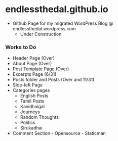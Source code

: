 # endlessthedal.github.io

- Github Page for my migrated WordPress Blog @ endlessthedal.wordpress.com
  - Under Construction

### Works to Do
- Header Page (Over)
- About Page (Over)
- Post Template Page (Over)
- Excerpts Page (6/31)
- Posts folder and Posts (Over and 11/31)
- Side-left Page
- Categories pages
  - English Posts
  - Tamil Posts
  - Kavidhaigal
  - Journeys
  - Random Thoughts
  - Politics
  - Sirukadhai
- Comment Section - Opensource - Staticman
